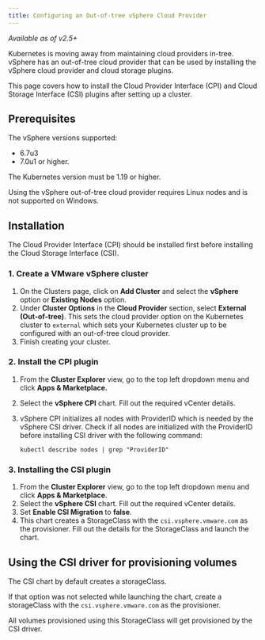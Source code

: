 ```yaml
---
title: Configuring an Out-of-tree vSphere Cloud Provider
---
```


<head>
  <link rel="canonical" href="https://ranchermanager.docs.rancher.com/how-to-guides/new-user-guides/kubernetes-clusters-in-rancher-setup/set-up-cloud-providers/configure-out-of-tree-vsphere"/>
</head>

_Available as of v2.5+_

Kubernetes is moving away from maintaining cloud providers in-tree. vSphere has an out-of-tree cloud provider that can be used by installing the vSphere cloud provider and cloud storage plugins.

This page covers how to install the Cloud Provider Interface (CPI) and Cloud Storage Interface (CSI) plugins after setting up a cluster.

## Prerequisites

The vSphere versions supported:

* 6.7u3
* 7.0u1 or higher.

The Kubernetes version must be 1.19 or higher.

Using the vSphere out-of-tree cloud provider requires Linux nodes and is not supported on Windows.

## Installation

The Cloud Provider Interface (CPI) should be installed first before installing the Cloud Storage Interface (CSI).

### 1. Create a VMware vSphere cluster

1. On the Clusters page, click on **Add Cluster** and select the **vSphere** option or **Existing Nodes** option.
1. Under **Cluster Options** in the **Cloud Provider** section, select **External (Out-of-tree)**. This sets the cloud provider option on the Kubernetes cluster to `external` which sets your Kubernetes cluster up to be configured with an out-of-tree cloud provider.
1. Finish creating your cluster.

### 2. Install the CPI plugin

1. From the **Cluster Explorer** view, go to the top left dropdown menu and click **Apps & Marketplace.**
1. Select the **vSphere CPI** chart. Fill out the required vCenter details.
1. vSphere CPI initializes all nodes with ProviderID which is needed by the vSphere CSI driver. Check if all nodes are initialized with the ProviderID before installing CSI driver with the following command:

    ```
    kubectl describe nodes | grep "ProviderID"
    ```

### 3. Installing the CSI plugin

 1. From the **Cluster Explorer** view, go to the top left dropdown menu and click **Apps & Marketplace.**
1. Select the **vSphere CSI** chart. Fill out the required vCenter details.
2. Set **Enable CSI Migration** to **false**.
3. This chart creates a StorageClass with the `csi.vsphere.vmware.com` as the provisioner. Fill out the details for the StorageClass and launch the chart.


## Using the CSI driver for provisioning volumes

The CSI chart by default creates a storageClass.

If that option was not selected while launching the chart, create a storageClass with the `csi.vsphere.vmware.com` as the provisioner.

All volumes provisioned using this StorageClass will get provisioned by the CSI driver.
